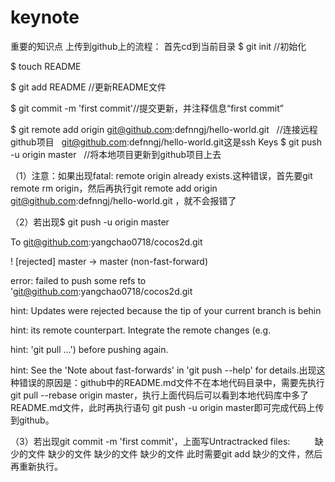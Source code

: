 # keynote
重要的知识点
上传到github上的流程：
首先cd到当前目录
$ git init    //初始化

$ touch README

$ git add README   //更新README文件

$ git commit -m 'first commit'//提交更新，并注释信息“first commit”

$ git remote add origin git@github.com:defnngj/hello-world.git   //连接远程github项目   git@github.com:defnngj/hello-world.git这是ssh Keys
$ git push -u origin master   //将本地项目更新到github项目上去



（1）注意：如果出现fatal: remote origin already exists.这种错误，首先要git remote rm origin，然后再执行git remote add origin git@github.com:defnngj/hello-world.git ，就不会报错了




（2）若出现$ git push -u origin master

To git@github.com:yangchao0718/cocos2d.git

 ! [rejected]        master -> master (non-fast-forward)

error: failed to push some refs to 'git@github.com:yangchao0718/cocos2d.git

hint: Updates were rejected because the tip of your current branch is behin

hint: its remote counterpart. Integrate the remote changes (e.g.

hint: 'git pull ...') before pushing again.

hint: See the 'Note about fast-forwards' in 'git push --help' for details.出现这种错误的原因是：github中的README.md文件不在本地代码目录中，需要先执行git pull --rebase origin master，执行上面代码后可以看到本地代码库中多了README.md文件，此时再执行语句 git push -u origin master即可完成代码上传到github。

（3）若出现git commit -m 'first commit'，上面写Untractracked files:
          缺少的文件
          缺少的文件
          缺少的文件
          缺少的文件
此时需要git add 缺少的文件，然后再重新执行。
